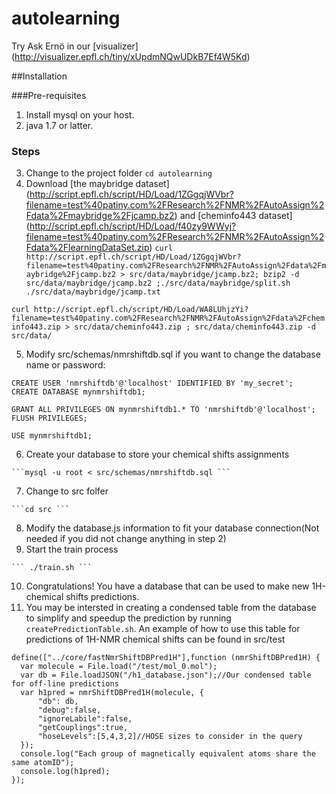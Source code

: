 # autolearning


Try Ask Ernö in our [visualizer] (http://visualizer.epfl.ch/tiny/xUpdmNQwUDkB7Ef4W5Kd)

##Installation

###Pre-requisites
  1. Install mysql on your host.
  2. java 1.7 or latter. 
  
### Steps
  3. Change to the project folder 
    ``` cd autolearning  ```
  4. Download [the maybridge dataset] (http://script.epfl.ch/script/HD/Load/1ZGgqjWVbr?filename=test%40patiny.com%2FResearch%2FNMR%2FAutoAssign%2Fdata%2Fmaybridge%2Fjcamp.bz2) and [cheminfo443 dataset] (http://script.epfl.ch/script/HD/Load/f40zy9WWyj?filename=test%40patiny.com%2FResearch%2FNMR%2FAutoAssign%2Fdata%2FlearningDataSet.zip)
  ```curl http://script.epfl.ch/script/HD/Load/1ZGgqjWVbr?filename=test%40patiny.com%2FResearch%2FNMR%2FAutoAssign%2Fdata%2Fmaybridge%2Fjcamp.bz2 > src/data/maybridge/jcamp.bz2; bzip2 -d src/data/maybridge/jcamp.bz2 ;./src/data/maybridge/split.sh  ./src/data/maybridge/jcamp.txt```

  ```curl http://script.epfl.ch/script/HD/Load/WA8LUhjzYi?filename=test%40patiny.com%2FResearch%2FNMR%2FAutoAssign%2Fdata%2Fcheminfo443.zip > src/data/cheminfo443.zip ; src/data/cheminfo443.zip -d src/data/```
  
  5. Modify src/schemas/nmrshiftdb.sql if you want to change the database name or password:
  
  ```
  CREATE USER 'nmrshiftdb'@'localhost' IDENTIFIED BY 'my_secret';
  CREATE DATABASE mynmrshiftdb1;

  GRANT ALL PRIVILEGES ON mynmrshiftdb1.* TO 'nmrshiftdb'@'localhost';
  FLUSH PRIVILEGES;

  USE mynmrshiftdb1;
  ```
  
  6. Create your database to store your chemical shifts assignments
  
    ```mysql -u root < src/schemas/nmrshiftdb.sql ```

  7. Change to src folfer
  
    ```cd src ```

  8. Modify the database.js information to fit your database connection(Not needed if you did not change anything in step 2)
  9. Start the train process
  
    ``` ./train.sh ```

  10. Congratulations! You have a database that can be used to make new 1H-chemical shifts predictions. 
  11. You may be intersted in creating a condensed table from the database to simplify and speedup the prediction by running    `createPredictionTable.sh`. An example of how to use this table for predictions of 1H-NMR chemical shifts can be found in src/test
  
  ```
  define(["../core/fastNmrShiftDBPred1H"],function (nmrShiftDBPred1H) {
    var molecule = File.load("/test/mol_0.mol");
    var db = File.loadJSON("/h1_database.json");//Our condensed table for off-line predictions
    var h1pred = nmrShiftDBPred1H(molecule, {
        "db": db,
        "debug":false,
        "ignoreLabile":false,
        "getCouplings":true,
        "hoseLevels":[5,4,3,2]//HOSE sizes to consider in the query
    });
    console.log("Each group of magnetically equivalent atoms share the same atomID");
    console.log(h1pred);
  });
  ```
